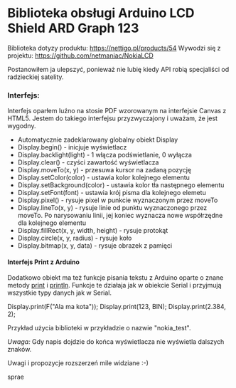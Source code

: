 # Biblioteka obsługi Arduino LCD Shield ARD Graph 123

Biblioteka dotyzy produktu: https://nettigo.pl/products/54
Wywodzi się z projektu: https://github.com/netmaniac/NokiaLCD

Postanowiłem ja ulepszyć, ponieważ nie lubię kiedy API robią specjaliści od radzieckiej satelity.

### Interfejs:
Interfejs oparłem luźno na stosie PDF wzorowanym na interfejsie Canvas z HTML5. Jestem do takiego interfejsu przyzwyczajony i uważam, że jest wygodny.

- Automatycznie zadeklarowany globalny obiekt Display
- Display.begin() - inicjuje wyświetlacz
- Display.backlight(light) - 1 włącza podświetlanie, 0 wyłącza
- Display.clear() - czyści zawartość wyświetlacza
- Display.moveTo(x, y) - przesuwa kursor na zadaną pozycję
- Display.setColor(color) - ustawia kolor kolejnego elementu
- Display.setBackground(color) - ustawia kolor tła następnego elementu
- Display.setFont(font) - ustawia krój pisma dla kolejnego elemetu
- Display.pixel() - rysuje pixel w punkcie wyznaczonym przez moveTo
- Display.lineTo(x, y) - rysuje linie od punktu wyznaczonego przez moveTo. Po narysowaniu linii, jej koniec wyznacza nowe współrzędne dla kolejnego elementu
- Display.fillRect(x, y, width, height) - rysuje protokąt
- Display.circle(x, y, radius) - rysuje koło
- Display.bitmap(x, y, data) - rysuje obrazek z pamięci

#### Interfejs Print z Arduino
Dodatkowo obiekt ma też funkcje pisania tekstu z Arduino oparte o znane metody [print](http://arduino.cc/en/Serial/Print) i [println](http://arduino.cc/en/Serial/Println). Funkcje te działaja jak w obiekcie Serial i przyjmują wszystkie typy danych jak w Serial.

Display.print(F("Ala ma kota"));
Display.print(123, BIN);
Display.print(2.384, 2);

Przykład użycia biblioteki w przykładzie o nazwie "nokia_test".

*Uwaga:* Gdy napis dojdzie do końca wyświetlacza nie wyświetla dalszych znaków.

Uwagi i propozycje rozszerzeń mile widziane :-)

sprae